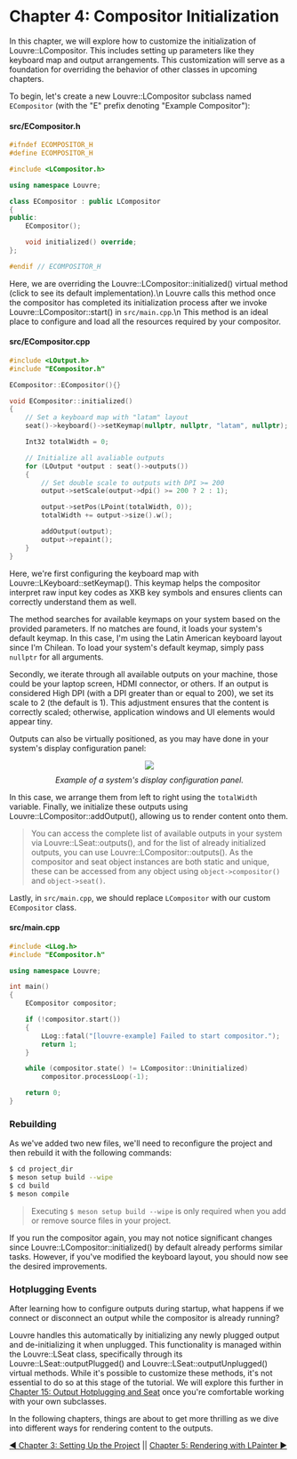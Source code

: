 # Chapter 4: Compositor Initialization

In this chapter, we will explore how to customize the initialization of Louvre::LCompositor. This includes setting up parameters like they keyboard map and output arrangements. This customization will serve as a foundation for overriding the behavior of other classes in upcoming chapters.

To begin, let's create a new Louvre::LCompositor subclass named `ECompositor` (with the "E" prefix denoting "Example Compositor"):

#### src/ECompositor.h

```cpp
#ifndef ECOMPOSITOR_H
#define ECOMPOSITOR_H

#include <LCompositor.h>

using namespace Louvre;

class ECompositor : public LCompositor
{
public:
    ECompositor();

    void initialized() override;
};

#endif // ECOMPOSITOR_H
```

Here, we are overriding the Louvre::LCompositor::initialized() virtual method (click to see its default implementation).\n
Louvre calls this method once the compositor has completed its initialization process after we invoke Louvre::LCompositor::start() in `src/main.cpp`.\n
This method is an ideal place to configure and load all the resources required by your compositor.

#### src/ECompositor.cpp

```cpp
#include <LOutput.h>
#include "ECompositor.h"

ECompositor::ECompositor(){}

void ECompositor::initialized()
{
    // Set a keyboard map with "latam" layout
    seat()->keyboard()->setKeymap(nullptr, nullptr, "latam", nullptr);

    Int32 totalWidth = 0;

    // Initialize all avaliable outputs
    for (LOutput *output : seat()->outputs())
    {
        // Set double scale to outputs with DPI >= 200
        output->setScale(output->dpi() >= 200 ? 2 : 1);

        output->setPos(LPoint(totalWidth, 0));
        totalWidth += output->size().w();

        addOutput(output);
        output->repaint();
    }
}
```

Here, we're first configuring the keyboard map with Louvre::LKeyboard::setKeymap(). This keymap helps the compositor interpret raw input key codes as XKB key symbols and ensures clients can correctly understand them as well. 

The method searches for available keymaps on your system based on the provided parameters. If no matches are found, it loads your system's default keymap. In this case, I'm using the Latin American keyboard layout since I'm Chilean. To load your system's default keymap, simply pass `nullptr` for all arguments.

Secondly, we iterate through all available outputs on your machine, those could be your laptop screen, HDMI connector, or others. If an output is considered High DPI (with a DPI greater than or equal to 200), we set its scale to 2 (the default is 1). This adjustment ensures that the content is correctly scaled; otherwise, application windows and UI elements would appear tiny.

Outputs can also be virtually positioned, as you may have done in your system's display configuration panel:

<center>
<img style="max-width:45vw" src="https://lh3.googleusercontent.com/pw/AIL4fc8mtBg1aWk8d_9hSa9_sp8V7KYVk6ZskkKgLZ6YP1ouaf-ku7zNndMoASmn2tNsD_2xW7hnHjZgaiLYfFJ-Kbv3SXZhdlGCm-sZamFHsb-Atvo0Kyg=w2400"/><br>
<div style="margin-top:10px;font-style:italic;">Example of a system's display configuration panel.</div>
</center>

In this case, we arrange them from left to right using the `totalWidth` variable. Finally, we initialize these outputs using Louvre::LCompositor::addOutput(), allowing us to render content onto them.

> You can access the complete list of available outputs in your system via Louvre::LSeat::outputs(), and for the list of already initialized outputs, you can use Louvre::LCompositor::outputs(). As the compositor and seat object instances are both static and unique, these can be accessed from any object using `object->compositor()` and `object->seat()`.

Lastly, in `src/main.cpp`, we should replace `LCompositor` with our custom `ECompositor` class.

#### src/main.cpp

```cpp
#include <LLog.h>
#include "ECompositor.h"

using namespace Louvre;

int main()
{
    ECompositor compositor;

    if (!compositor.start())
    {
        LLog::fatal("[louvre-example] Failed to start compositor.");
        return 1;
    }

    while (compositor.state() != LCompositor::Uninitialized)
        compositor.processLoop(-1);

    return 0;
}
```

### Rebuilding

As we've added two new files, we'll need to reconfigure the project and then rebuild it with the following commands:

```bash
$ cd project_dir
$ meson setup build --wipe
$ cd build
$ meson compile
```

> Executing `$ meson setup build --wipe` is only required when you add or remove source files in your project.

If you run the compositor again, you may not notice significant changes since Louvre::LCompositor::initialized() by default already performs similar tasks. However, if you've modified the keyboard layout, you should now see the desired improvements.

### Hotplugging Events

After learning how to configure outputs during startup, what happens if we connect or disconnect an output while the compositor is already running?

Louvre handles this automatically by initializing any newly plugged output and de-initializing it when unplugged. This functionality is managed within the Louvre::LSeat class, specifically through its Louvre::LSeat::outputPlugged() and Louvre::LSeat::outputUnplugged() virtual methods. While it's possible to customize these methods, it's not essential to do so at this stage of the tutorial. We will explore this further in [Chapter 15: Output Hotplugging and Seat](md_md_tutorial_15.html) once you're comfortable working with your own subclasses.

In the following chapters, things are about to get more thrilling as we dive into different ways for rendering content to the outputs.

<a href="md_md_tutorial_03.html">◀ Chapter 3: Setting Up the Project</a> || <a href="md_md_tutorial_05.html"> Chapter 5: Rendering with LPainter ▶</a>
